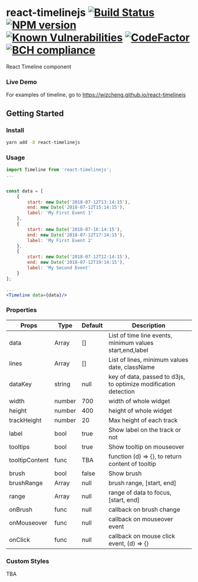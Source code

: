 # react-timelinejs [![Build Status](https://travis-ci.org/wizcheng/react-timelinejs.svg?branch=master)](https://travis-ci.org/wizcheng/react-timelinejs) [![NPM version](https://badge.fury.io/js/react-timelinejs.svg)](https://yarnpkg.org/en/package/react-timelinejs) [![Known Vulnerabilities](https://snyk.io/test/github/wizcheng/react-timelinejs/badge.svg?targetFile=package.json)](https://snyk.io/test/github/wizcheng/react-timelinejs?targetFile=package.json) [![CodeFactor](https://www.codefactor.io/repository/github/wizcheng/react-timelinejs/badge)](https://www.codefactor.io/repository/github/wizcheng/react-timelinejs) [![BCH compliance](https://bettercodehub.com/edge/badge/wizcheng/react-timelinejs?branch=master)](https://bettercodehub.com/)


React Timeline component

### Live Demo

For examples of timeline, go to https://wizcheng.github.io/react-timelinejs


## Getting Started

### Install 

```sh
yarn add -D react-timelinejs
```

### Usage

```jsx
import Timeline from 'react-timelinejs';
...


const data = [
    {
        start: new Date('2018-07-12T13:14:15'),
        end: new Date('2018-07-12T15:14:15'),
        label: 'My First Event 1'
    },
    {
        start: new Date('2018-07-16:14:15'),
        end: new Date('2018-07-12T17:14:15'),
        label: 'My First Event 2'
    },
    {
        start: new Date('2018-07-12T12:14:15'),
        end: new Date('2018-07-12T19:14:15'),
        label: 'My Second Event'
    }
];

...
<Timeline data={data}/>

```

### Properties

| Props | Type | Default | Description |
| -------------- | ------ | ------ | ---------------------------- |
| data | Array | [] | List of time line events, minimum values start,end,label |
| lines | Array | [] | List of lines, minimum values date, className |
| dataKey | string | null | key of data, passed to d3js, to optimize modification detection |
| width | number | 700 | width of whole widget |
| height | number | 400 | height of whole widget |
| trackHeight | number | 20 | Max height of each track |
| label | bool | true | Show label on the track or not |
| tooltips | bool | true | Show tooltip on mouseover |
| tooltipContent | func | TBA | function (d) => {}, to return content of tooltip |
| brush | bool | false | Show brush |
| brushRange | Array | null | brush range, \[start, end\] | 
| range | Array | null | range of data to focus, \[start, end\] |
| onBrush | func | null | callback on brush change |
| onMouseover | func | null | callback on mouseover event |
| onClick | func | null | callback on mouse click event, (d) => {} | 


### Custom Styles

TBA
